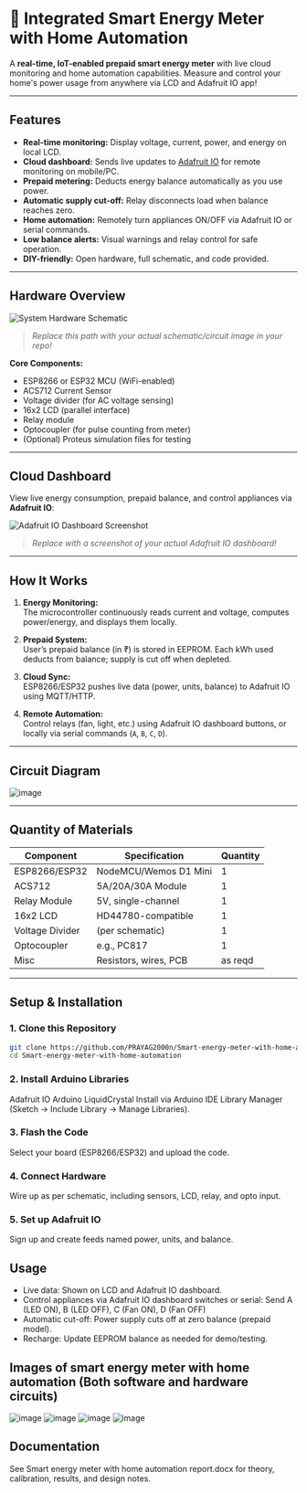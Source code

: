 # 📡 Integrated Smart Energy Meter with Home Automation

A **real-time, IoT-enabled prepaid smart energy meter** with live cloud monitoring and home automation capabilities. Measure and control your home's power usage from anywhere via LCD and Adafruit IO app!

---

## Features

- **Real-time monitoring:** Display voltage, current, power, and energy on local LCD.
- **Cloud dashboard:** Sends live updates to [Adafruit IO](https://io.adafruit.com/) for remote monitoring on mobile/PC.
- **Prepaid metering:** Deducts energy balance automatically as you use power.
- **Automatic supply cut-off:** Relay disconnects load when balance reaches zero.
- **Home automation:** Remotely turn appliances ON/OFF via Adafruit IO or serial commands.
- **Low balance alerts:** Visual warnings and relay control for safe operation.
- **DIY-friendly:** Open hardware, full schematic, and code provided.

---

## Hardware Overview

![System Hardware Schematic](images/system_schematic.png)
> *Replace this path with your actual schematic/circuit image in your repo!*

**Core Components:**
- ESP8266 or ESP32 MCU (WiFi-enabled)
- ACS712 Current Sensor
- Voltage divider (for AC voltage sensing)
- 16x2 LCD (parallel interface)
- Relay module
- Optocoupler (for pulse counting from meter)
- (Optional) Proteus simulation files for testing

---

## Cloud Dashboard

View live energy consumption, prepaid balance, and control appliances via **Adafruit IO**:

![Adafruit IO Dashboard Screenshot](images/adafruit_dashboard.png)
> *Replace with a screenshot of your actual Adafruit IO dashboard!*

---

##  How It Works

1. **Energy Monitoring:**  
   The microcontroller continuously reads current and voltage, computes power/energy, and displays them locally.

2. **Prepaid System:**  
   User’s prepaid balance (in ₹) is stored in EEPROM. Each kWh used deducts from balance; supply is cut off when depleted.

3. **Cloud Sync:**  
   ESP8266/ESP32 pushes live data (power, units, balance) to Adafruit IO using MQTT/HTTP.

4. **Remote Automation:**  
   Control relays (fan, light, etc.) using Adafruit IO dashboard buttons, or locally via serial commands (`A`, `B`, `C`, `D`).

---

## Circuit Diagram

![image](https://github.com/user-attachments/assets/d58625c7-f9ef-4ea7-8f5a-054fff0587d0)


---

## Quantity of Materials

| Component         | Specification             | Quantity |
|-------------------|--------------------------|----------|
| ESP8266/ESP32     | NodeMCU/Wemos D1 Mini    | 1        |
| ACS712            | 5A/20A/30A Module        | 1        |
| Relay Module      | 5V, single-channel       | 1        |
| 16x2 LCD          | HD44780-compatible       | 1        |
| Voltage Divider   | (per schematic)          | 1        |
| Optocoupler       | e.g., PC817              | 1        |
| Misc              | Resistors, wires, PCB    | as reqd  |

---

## Setup & Installation

### 1. **Clone this Repository**
```sh
git clone https://github.com/PRAYAG2000n/Smart-energy-meter-with-home-automation.git
cd Smart-energy-meter-with-home-automation
```
### 2. Install Arduino Libraries
Adafruit IO Arduino
LiquidCrystal
Install via Arduino IDE Library Manager (Sketch → Include Library → Manage Libraries).

### 3. Flash the Code
Select your board (ESP8266/ESP32) and upload the code.

### 4. Connect Hardware
Wire up as per schematic, including sensors, LCD, relay, and opto input.

### 5. Set up Adafruit IO
Sign up and create feeds named power, units, and balance.

## Usage
- Live data: Shown on LCD and Adafruit IO dashboard.
- Control appliances via Adafruit IO dashboard switches or serial: Send A (LED ON), B (LED OFF), C (Fan ON), D (Fan OFF)
- Automatic cut-off: Power supply cuts off at zero balance (prepaid model).
- Recharge: Update EEPROM balance as needed for demo/testing.

## Images of smart energy meter with home automation (Both software and hardware circuits)
![image](https://github.com/user-attachments/assets/249d0f12-0d18-4a77-b0df-c6e34adb5b17)
![image](https://github.com/user-attachments/assets/ed8cded9-e101-4d37-82dc-6653429426f2)
![image](https://github.com/user-attachments/assets/d5ec1c08-9b09-4f39-a707-79da8cf8b88a)
![image](https://github.com/user-attachments/assets/9cc151f2-4a00-44ab-8099-54b0b6542504)


## Documentation
See Smart energy meter with home automation report.docx for theory, calibration, results, and design notes.



